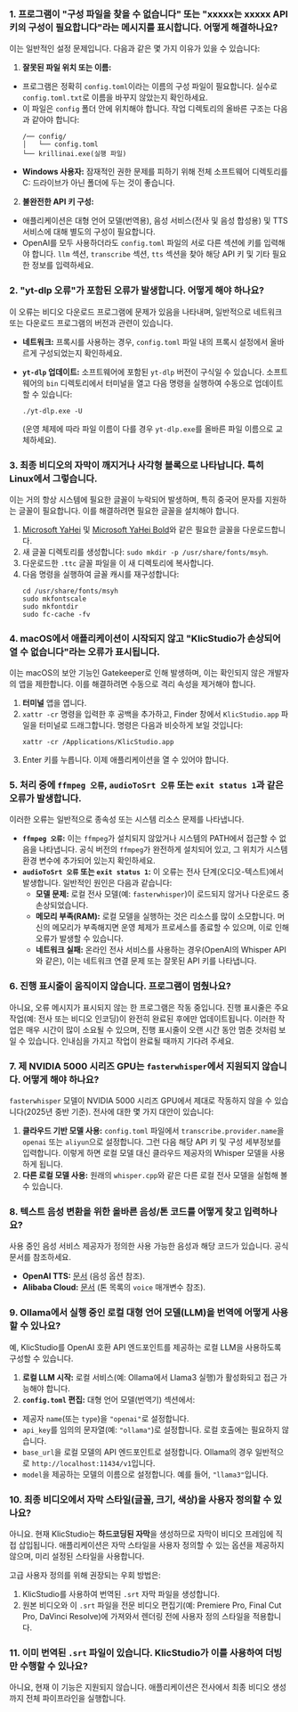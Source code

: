 ### 1. 프로그램이 "구성 파일을 찾을 수 없습니다" 또는 "xxxxx는 xxxxx API 키의 구성이 필요합니다"라는 메시지를 표시합니다. 어떻게 해결하나요?

이는 일반적인 설정 문제입니다. 다음과 같은 몇 가지 이유가 있을 수 있습니다:

1. **잘못된 파일 위치 또는 이름:**

* 프로그램은 정확히 `config.toml`이라는 이름의 구성 파일이 필요합니다. 실수로 `config.toml.txt`로 이름을 바꾸지 않았는지 확인하세요.
* 이 파일은 `config` 폴더 안에 위치해야 합니다. 작업 디렉토리의 올바른 구조는 다음과 같아야 합니다:
  ```
  /── config/
  │   └── config.toml
  └── krillinai.exe(실행 파일)
  ```
* **Windows 사용자:** 잠재적인 권한 문제를 피하기 위해 전체 소프트웨어 디렉토리를 C: 드라이브가 아닌 폴더에 두는 것이 좋습니다.

2. **불완전한 API 키 구성:**

* 애플리케이션은 대형 언어 모델(번역용), 음성 서비스(전사 및 음성 합성용) 및 TTS 서비스에 대해 별도의 구성이 필요합니다.
* OpenAI를 모두 사용하더라도 `config.toml` 파일의 서로 다른 섹션에 키를 입력해야 합니다. `llm` 섹션, `transcribe` 섹션, `tts` 섹션을 찾아 해당 API 키 및 기타 필요한 정보를 입력하세요.

### 2. "yt-dlp 오류"가 포함된 오류가 발생합니다. 어떻게 해야 하나요?

이 오류는 비디오 다운로드 프로그램에 문제가 있음을 나타내며, 일반적으로 네트워크 또는 다운로드 프로그램의 버전과 관련이 있습니다.

* **네트워크:** 프록시를 사용하는 경우, `config.toml` 파일 내의 프록시 설정에서 올바르게 구성되었는지 확인하세요.
* **`yt-dlp` 업데이트:** 소프트웨어에 포함된 `yt-dlp` 버전이 구식일 수 있습니다. 소프트웨어의 `bin` 디렉토리에서 터미널을 열고 다음 명령을 실행하여 수동으로 업데이트할 수 있습니다:
  ```
  ./yt-dlp.exe -U
  ```
  
  (운영 체제에 따라 파일 이름이 다를 경우 `yt-dlp.exe`를 올바른 파일 이름으로 교체하세요).

### 3. 최종 비디오의 자막이 깨지거나 사각형 블록으로 나타납니다. 특히 Linux에서 그렇습니다.

이는 거의 항상 시스템에 필요한 글꼴이 누락되어 발생하며, 특히 중국어 문자를 지원하는 글꼴이 필요합니다. 이를 해결하려면 필요한 글꼴을 설치해야 합니다.

1. [Microsoft YaHei](https://modelscope.cn/models/Maranello/KrillinAI_dependency_cn/resolve/master/%E5%AD%97%E4%BD%93/msyh.ttc) 및 [Microsoft YaHei Bold](https://modelscope.cn/models/Maranello/KrillinAI_dependency_cn/resolve/master/%E5%AD%97%E4%BD%93/msyhbd.ttc)와 같은 필요한 글꼴을 다운로드합니다.
2. 새 글꼴 디렉토리를 생성합니다: `sudo mkdir -p /usr/share/fonts/msyh`.
3. 다운로드한 `.ttc` 글꼴 파일을 이 새 디렉토리에 복사합니다.
4. 다음 명령을 실행하여 글꼴 캐시를 재구성합니다:
    ```
    cd /usr/share/fonts/msyh
    sudo mkfontscale
    sudo mkfontdir
    sudo fc-cache -fv
    ```

### 4. macOS에서 애플리케이션이 시작되지 않고 "KlicStudio가 손상되어 열 수 없습니다"라는 오류가 표시됩니다.

이는 macOS의 보안 기능인 Gatekeeper로 인해 발생하며, 이는 확인되지 않은 개발자의 앱을 제한합니다. 이를 해결하려면 수동으로 격리 속성을 제거해야 합니다.

1. **터미널** 앱을 엽니다.
2. `xattr -cr` 명령을 입력한 후 공백을 추가하고, Finder 창에서 `KlicStudio.app` 파일을 터미널로 드래그합니다. 명령은 다음과 비슷하게 보일 것입니다:
    ```
    xattr -cr /Applications/KlicStudio.app
    ```
3. Enter 키를 누릅니다. 이제 애플리케이션을 열 수 있어야 합니다.

### 5. 처리 중에 `ffmpeg 오류`, `audioToSrt 오류` 또는 `exit status 1`과 같은 오류가 발생합니다.

이러한 오류는 일반적으로 종속성 또는 시스템 리소스 문제를 나타냅니다.

* **`ffmpeg 오류`:** 이는 `ffmpeg`가 설치되지 않았거나 시스템의 PATH에서 접근할 수 없음을 나타냅니다. 공식 버전의 `ffmpeg`가 완전하게 설치되어 있고, 그 위치가 시스템 환경 변수에 추가되어 있는지 확인하세요.
* **`audioToSrt 오류` 또는 `exit status 1`:** 이 오류는 전사 단계(오디오-텍스트)에서 발생합니다. 일반적인 원인은 다음과 같습니다:
  * **모델 문제:** 로컬 전사 모델(예: `fasterwhisper`)이 로드되지 않거나 다운로드 중 손상되었습니다.
  * **메모리 부족(RAM):** 로컬 모델을 실행하는 것은 리소스를 많이 소모합니다. 머신의 메모리가 부족해지면 운영 체제가 프로세스를 종료할 수 있으며, 이로 인해 오류가 발생할 수 있습니다.
  * **네트워크 실패:** 온라인 전사 서비스를 사용하는 경우(OpenAI의 Whisper API와 같은), 이는 네트워크 연결 문제 또는 잘못된 API 키를 나타냅니다.

### 6. 진행 표시줄이 움직이지 않습니다. 프로그램이 멈췄나요?

아니요, 오류 메시지가 표시되지 않는 한 프로그램은 작동 중입니다. 진행 표시줄은 주요 작업(예: 전사 또는 비디오 인코딩)이 완전히 완료된 후에만 업데이트됩니다. 이러한 작업은 매우 시간이 많이 소요될 수 있으며, 진행 표시줄이 오랜 시간 동안 멈춘 것처럼 보일 수 있습니다. 인내심을 가지고 작업이 완료될 때까지 기다려 주세요.

### 7. 제 NVIDIA 5000 시리즈 GPU는 `fasterwhisper`에서 지원되지 않습니다. 어떻게 해야 하나요?

`fasterwhisper` 모델이 NVIDIA 5000 시리즈 GPU에서 제대로 작동하지 않을 수 있습니다(2025년 중반 기준). 전사에 대한 몇 가지 대안이 있습니다:

1. **클라우드 기반 모델 사용:** `config.toml` 파일에서 `transcribe.provider.name`을 `openai` 또는 `aliyun`으로 설정합니다. 그런 다음 해당 API 키 및 구성 세부정보를 입력합니다. 이렇게 하면 로컬 모델 대신 클라우드 제공자의 Whisper 모델을 사용하게 됩니다.
2. **다른 로컬 모델 사용:** 원래의 `whisper.cpp`와 같은 다른 로컬 전사 모델을 실험해 볼 수 있습니다.

### 8. 텍스트 음성 변환을 위한 올바른 음성/톤 코드를 어떻게 찾고 입력하나요?

사용 중인 음성 서비스 제공자가 정의한 사용 가능한 음성과 해당 코드가 있습니다. 공식 문서를 참조하세요.

* **OpenAI TTS:** [문서](https://platform.openai.com/docs/guides/text-to-speech/api-reference) (음성 옵션 참조).
* **Alibaba Cloud:** [문서](https://help.aliyun.com/zh/isi/developer-reference/overview-of-speech-synthesis) (톤 목록의 `voice` 매개변수 참조).

### 9. Ollama에서 실행 중인 로컬 대형 언어 모델(LLM)을 번역에 어떻게 사용할 수 있나요?

예, KlicStudio를 OpenAI 호환 API 엔드포인트를 제공하는 로컬 LLM을 사용하도록 구성할 수 있습니다.

1. **로컬 LLM 시작:** 로컬 서비스(예: Ollama에서 Llama3 실행)가 활성화되고 접근 가능해야 합니다.
2. **`config.toml` 편집:** 대형 언어 모델(번역기) 섹션에서:

* 제공자 `name`(또는 `type`)을 `"openai"`로 설정합니다.
* `api_key`를 임의의 문자열(예: `"ollama"`)로 설정합니다. 로컬 호출에는 필요하지 않습니다.
* `base_url`을 로컬 모델의 API 엔드포인트로 설정합니다. Ollama의 경우 일반적으로 `http://localhost:11434/v1`입니다.
* `model`을 제공하는 모델의 이름으로 설정합니다. 예를 들어, `"llama3"`입니다.

### 10. 최종 비디오에서 자막 스타일(글꼴, 크기, 색상)을 사용자 정의할 수 있나요?

아니요. 현재 KlicStudio는 **하드코딩된 자막**을 생성하므로 자막이 비디오 프레임에 직접 삽입됩니다. 애플리케이션은 자막 스타일을 사용자 정의할 수 있는 옵션을 제공하지 않으며, 미리 설정된 스타일을 사용합니다.

고급 사용자 정의를 위해 권장되는 우회 방법은:

1. KlicStudio를 사용하여 번역된 `.srt` 자막 파일을 생성합니다.
2. 원본 비디오와 이 `.srt` 파일을 전문 비디오 편집기(예: Premiere Pro, Final Cut Pro, DaVinci Resolve)에 가져와서 렌더링 전에 사용자 정의 스타일을 적용합니다.

### 11. 이미 번역된 `.srt` 파일이 있습니다. KlicStudio가 이를 사용하여 더빙만 수행할 수 있나요?

아니요, 현재 이 기능은 지원되지 않습니다. 애플리케이션은 전사에서 최종 비디오 생성까지 전체 파이프라인을 실행합니다.